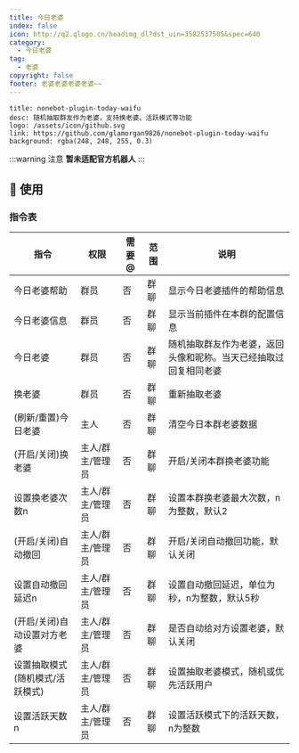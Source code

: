 ```yaml
---
title: 今日老婆
index: false
icon: http://q2.qlogo.cn/headimg_dl?dst_uin=3582537505&spec=640
category:
  - 今日老婆
tag:
  - 老婆
copyright: false
footer: 老婆老婆老婆老婆~~
---
```


```component VPCard
title: nonebot-plugin-today-waifu
desc: 随机抽取群友作为老婆，支持换老婆、活跃模式等功能
logo: /assets/icon/github.svg
link: https://github.com/glamorgan9826/nonebot-plugin-today-waifu
background: rgba(248, 248, 255, 0.3)
```

:::warning 注意
**暂未适配官方机器人**
:::

## 🎉 使用

### 指令表

| 指令 | 权限 | 需要@ | 范围 | 说明 |
|------|------|-------|------|------|
| 今日老婆帮助 | 群员 | 否 | 群聊 | 显示今日老婆插件的帮助信息 |
| 今日老婆信息 | 群员 | 否 | 群聊 | 显示当前插件在本群的配置信息 |
| 今日老婆 | 群员 | 否 | 群聊 | 随机抽取群友作为老婆，返回头像和昵称。当天已经抽取过回复相同老婆 |
| 换老婆 | 群员 | 否 | 群聊 | 重新抽取老婆 |
| (刷新/重置)今日老婆 | 主人 | 否 | 群聊 | 清空今日本群老婆数据 |
| (开启/关闭)换老婆 | 主人/群主/管理员 | 否 | 群聊 | 开启/关闭本群换老婆功能 |
| 设置换老婆次数n | 主人/群主/管理员 | 否 | 群聊 | 设置本群换老婆最大次数，n为整数，默认2 |
| (开启/关闭)自动撤回 | 主人/群主/管理员 | 否 | 群聊 | 开启/关闭自动撤回功能，默认关闭 |
| 设置自动撤回延迟n | 主人/群主/管理员 | 否 | 群聊 | 设置自动撤回延迟，单位为秒，n为整数，默认5秒 |
| (开启/关闭)自动设置对方老婆 | 主人/群主/管理员 | 否 | 群聊 | 是否自动给对方设置老婆，默认关闭 |
| 设置抽取模式(随机模式/活跃模式) | 主人/群主/管理员 | 否 | 群聊 | 设置抽取老婆模式，随机或优先活跃用户 |
| 设置活跃天数n | 主人/群主/管理员 | 否 | 群聊 | 设置活跃模式下的活跃天数，n为整数 |
